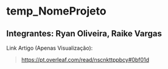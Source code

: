 # temp_NomeProjeto

## Integrantes: Ryan Oliveira, Raike Vargas

Link Artigo (Apenas Visualização):
> https://pt.overleaf.com/read/nscnkttppbcy#0bf01d
